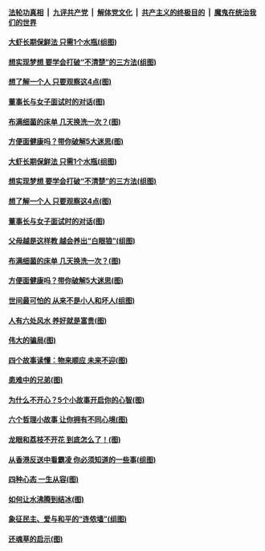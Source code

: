 ####  [法轮功真相](../../../../basic/blob/master/README.md?t=10021713) &nbsp;|&nbsp; [九评共产党](../../../../9ping.md/blob/master/README.md?t=10021713) &nbsp;|&nbsp; [解体党文化](../../../../jtdwh.md/blob/master/README.md?t=10021713)  &nbsp;|&nbsp; [共产主义的终极目的](../../../../gczydzjmd.md/blob/master/README.md?t=10021713) &nbsp;|&nbsp; [魔鬼在统治我们的世界](../../../../mgztzwmdsj.md/blob/master/README.md?t=10021713) 

#### [大虾长期保鲜法 只需1个水瓶(组图)](../pages/p8/909194.md?t=10021713) 

#### [想实现梦想 要学会打破“不清楚”的三方法(组图)](../pages/p8/909181.md?t=10021713) 

#### [想了解一个人 只要观察这4点(图)](../pages/p8/909115.md?t=10021713) 

#### [董事长与女子面试时的对话(图)](../pages/p8/909096.md?t=10021713) 

#### [布满细菌的床单 几天换洗一次？(图)](../pages/p8/909106.md?t=10021713) 

#### [方便面健康吗？带你破解5大迷思(图)](../pages/p8/909001.md?t=10021713) 

#### [大虾长期保鲜法 只需1个水瓶(组图)](../pages/p8/909194.md?t=10021713) 

#### [想实现梦想 要学会打破“不清楚”的三方法(组图)](../pages/p8/909181.md?t=10021713) 

#### [想了解一个人 只要观察这4点(图)](../pages/p8/909115.md?t=10021713) 

#### [董事长与女子面试时的对话(图)](../pages/p8/909096.md?t=10021713) 

#### [父母越是这样教 越会养出“白眼狼”(组图)](../pages/p8/908678.md?t=10021713) 

#### [布满细菌的床单 几天换洗一次？(图)](../pages/p8/909106.md?t=10021713) 

#### [方便面健康吗？带你破解5大迷思(图)](../pages/p8/909001.md?t=10021713) 

#### [世间最可怕的 从来不是小人和坏人(组图)](../pages/p8/909014.md?t=10021713) 

#### [人有六处风水 养好就是富贵(图)](../pages/p8/908596.md?t=10021713) 

#### [伟大的骗局(图)](../pages/p8/908629.md?t=10021713) 

#### [四个故事读懂：物来顺应 未来不迎(图)](../pages/p8/908590.md?t=10021713) 

#### [患难中的兄弟(图)](../pages/p8/908413.md?t=10021713) 

#### [为什么不开心？5个小故事开启你的心智(图)](../pages/p8/908877.md?t=10021713) 

#### [六个哲理小故事 让你拥有不同心境(图)](../pages/p8/908622.md?t=10021713) 

#### [龙眼和荔枝不开花 到底怎么了！(图)](../pages/p8/908888.md?t=10021713) 

#### [从香港反送中看霸凌 你必须知道的一些事(组图)](../pages/p8/908799.md?t=10021713) 

#### [四种心态 一生从容(图)](../pages/p8/908587.md?t=10021713) 

#### [如何让水沸腾到结冰(图)](../pages/p8/908405.md?t=10021713) 

#### [象征民主、爱与和平的“连侬墙”(组图)](../pages/p8/908723.md?t=10021713) 

#### [还魂草的启示(图)](../pages/p8/908402.md?t=10021713) 

